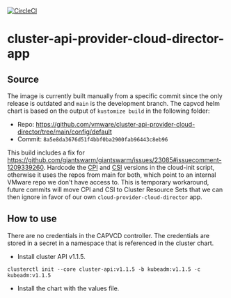 [![CircleCI](https://circleci.com/gh/giantswarm/cluster-api-provider-cloud-director-app.svg?style=shield)](https://circleci.com/gh/giantswarm/cluster-api-provider-cloud-director-app)

# cluster-api-provider-cloud-director-app

## Source

The image is currently built manually from a specific commit since the only release is outdated and `main` is the development branch. The capvcd helm chart is based on the output of `kustomize build` in the following folder:

* Repo: https://github.com/vmware/cluster-api-provider-cloud-director/tree/main/config/default
* Commit: `8a5e8da3676d51f4bbf0ba2900fab96443c8eb96`

This build includes a fix for https://github.com/giantswarm/giantswarm/issues/23085#issuecomment-1209339260. Hardcode the [CPI](https://github.com/vmware/cluster-api-provider-cloud-director/blob/main/controllers/cluster_scripts/cloud_init.tmpl#L123) and [CSI](https://github.com/vmware/cluster-api-provider-cloud-director/blob/main/controllers/cluster_scripts/cloud_init.tmpl#L138) versions in the cloud-init script, otherwise it uses the repos from main for both, which point to an internal VMware repo we don't have access to. This is temporary workaround, future commits will move CPI and CSI to Cluster Resource Sets that we can then ignore in favor of our own `cloud-provider-cloud-director` app.

## How to use

There are no credentials in the CAPVCD controller. The credentials are stored in a secret in a namespace that is referenced in the cluster chart.

* Install cluster API v1.1.5.

`clusterctl init --core cluster-api:v1.1.5 -b kubeadm:v1.1.5 -c kubeadm:v1.1.5`

* Install the chart with the values file.
